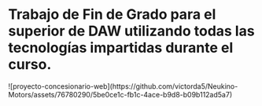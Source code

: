 <h1>Trabajo de Fin de Grado para el superior de DAW utilizando todas las tecnologías impartidas durante el curso.</h1>
![proyecto-concesionario-web](https://github.com/victorda5/Neukino-Motors/assets/76780290/5be0ce1c-fb1c-4ace-b9d8-b09b112ad5a7)
